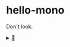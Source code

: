 # hello-mono
Don't look.
<details>
  <summary>🤡</summary>
  
  ```js
  switch (char) {
    case 'a': return 'no problem...';
    case 'A': return 'still fine...';
    case 'ඞ': return 'HELLO MONO???';
  }
  ```
  # It's your fault.
</details>
